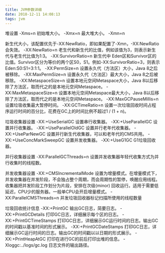 ```yaml
---
title: JVM参数详细
date: 2018-12-11 14:08:13
tags: jvm
---
```



堆设置 
-Xms=n 
初始堆大小。 
-Xmx=n 
最大堆大小。 
-Xmn=n 
<!--more-->
新生代大小，该配置优先于-XX:NewRatio，即如果配置了-Xmn，-XX:NewRatio会失效。 
-XX:NewRatio=n 
老生代和新生代的比值，例如该值为3，则表示新生代与老生代比值为1:3。 
-XX:SurvivorRatio=n 
新生代中 Eden区和Survivor区的比值。Survivor区分为等价的两个区S0，S1。例如-XX:SurvivorRatio=3，则表示Eden:S0:S1=3:1:1。 
-XX:PermSize=n 
设置永久代（方法区）大小，Java 8之后被移除。 
-XX:MaxPermSize=n 
设置永久代（方法区）最大大小，Java 8之后被移除。 
-XX:MetaspaceSize=n 
设置本地元空间Metaspace大小，Java 8以后移除了方法区，取而代之的是本地元空间Metaspace。 
-XX:MaxMetaspaceSize=n 
设置本地元空间Metaspace最大大小，Java 8以后移除了方法区，取而代之的是本地元空间Metaspace。 
-XX:MaxGCPauseMillis=n 
设置垃圾收集最大暂停时间。 
-XX:GCTimeRatio=n 
设置一次垃圾回收时间占程序运行时间的百分比，花费在GC上的时间比例不超过1 / (1 + n)。

垃圾收集器设置 
-XX:+UseSerialGC 
设置串行收集器。 
-XX:+UseParallelGC 
设置并行收集器。 
-XX:+UseParallelOldGC 
设置并行老年代收集器。 
-XX:+UseParNewGC 
设置并行新生代收集器，可以和老年代的CMS共用。 
-XX:+UseConcMarkSweepGC 
设置并发收集器。 
-XX:+UseG1GC 
G1垃圾回收器。

并行收集器设置 
-XX:ParallelGCThreads=n 
设置并发收集器年轻代收集方式为并行收集时的线程数。

并发收集器设置 
-XX:+CMSIncrementalMode 
设置为增量模式。在增量模式下，并发收集器在并发阶段，不会独占整个周期，而会周期性的暂停，唤醒应用线程。收集器把并发阶段工作划分为片段，安排在次级(minor) 回收运行。适用于需要低延迟，CPU少的服务器。一般单CPU会开启增量模式。 
-XX:ParallelCMSThreads=n 
并发垃圾回收器标记扫描所使用的线程数量

垃圾回收统计信息 
-XX:+PrintGC 
输出GC日志，简要日志。 
-XX:+PrintGCDetails 
打印GC日志，详细展示每个区的日志。 
-XX:+PrintGCTimeStamps 
打印GC日志，详细展示GC运行时间的日志。输出GC的时间戳以基准时间的形式展示。 
-XX:+PrintGCDateStamps 
打印GC日志，详细展示GC运行时间的日志。输出GC的时间戳以以日期的形式展示。 
-XX:+PrintHeapAtGC 
打印在进行GC的前后打印出堆的信息。 
-Xloggc:../logs/gc.log 
日志文件的输出路径。

